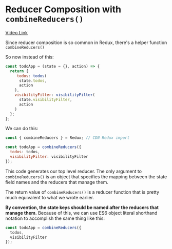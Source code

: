 # Reducer Composition with `combineReducers()`
[Video Link](https://egghead.io/lessons/javascript-redux-reducer-composition-with-combinereducers)

Since reducer composition is so common in Redux, there's a helper function `combineReducers()`

So now instead of this:
```JavaScript
const todoApp = (state = {}, action) => {
  return {
     todos: todos( 
      state.todos,
      action
    ),
    visibilityFilter: visibilityFilter(
      state.visibilityFilter,
      action
    )
  };
};
```

We can do this:

```JavaScript
const { combineReducers } = Redux; // CDN Redux import

const todoApp = combineReducers({
  todos: todos,
  visibilityFilter: visibilityFilter
});
```

This code generates our top level reducer. The only argument to `combineReducers()` is an object that specifies the mapping between the state field names and the reducers that manage them. 

The return value of `combineReducers()` is a reducer function that is pretty much equivalent to what we wrote earlier. 

**By convention, the state keys should be named after the reducers that manage them.** Because of this, we can use ES6 object literal shorthand notation to accomplish the same thing like this:

```JavaScript
const todoApp = combineReducers({
  todos,
  visibilityFilter
});
```



